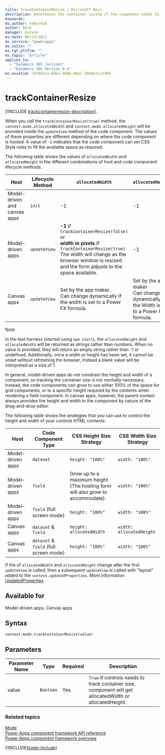 ```yaml
---
title: TrackContainerResize | Microsoft Docs
description: Determines the container sizing if the component needs to react.
keywords:
ms.author: nabuthuk
author: Nkrb
manager: kvivek
ms.date: 06/23/2021
ms.service: "powerapps"
ms.suite: ""
ms.tgt_pltfrm: ""
ms.topic: "article"
applies_to: 
  - "Dynamics 365 (online)"
  - "Dynamics 365 Version 9.x"
ms.assetid: c5f482c2-dde2-460b-89a7-39e0efcc5704
---
```


# trackContainerResize

[!INCLUDE [trackcontainerresize-description](includes/trackcontainerresize-description.md)].

When you call the `trackContainerResize(true)` method, the `context.mode.allocatedWidth` and `context.mode.allocatedHeight` will be provided inside the `updateView` method of the code component. The values of these properties are different depending on where the code component is hosted. A value of `-1` indicates that the code component can set CSS Style rules to fill the available space as required. 

The following table shows the values of `allocatedWidth` and `allocatedHeight` in the different combinations of host and code component lifecycle methods.

| Host                            | Lifecycle Method | `allocatedWidth`                                             | `allocatedHeight`                                            |
| ------------------------------- | ---------------- | ------------------------------------------------------------ | ------------------------------------------------------------ |
| Model-driven and canvas apps | `init`           | -1                                                           | -1                                                           |
| Model-driven apps               | `updateView`     | **-1** if `trackContainerResize(false)` or <br />**width in pixels** if `trackContainerResize(true)`<br />The width will change as the browser window is resized and the form adjusts to the space available. | -1                                                           |
| Canvas apps                     | `updateView`     | Set by the app maker.<br />Can change dynamically if the width is set to a Power FX formula. | Set by the app maker<br />Can change dynamically if the Width is set to a Power FX formula. |

> [!NOTE] 
> In the test harness (started using `npm start`), the `allocatedHeight` and `allocatedWidth` will be returned as strings rather than numbers. When no value is provided, they will return an empty string rather than -1 or undefined. Additionally, once a width or height has been set, it cannot be unset without refreshing the browser, instead a blank value will be interpreted as a size of 1.

In general, model-driven apps do not constrain the height and width of a component, so tracking the container size is not normally necessary. Instead, the code components can grow to use either 100% of the space for grid components, or to a specific height required by the contents when rendering a field component. In canvas apps, however, the parent context always provides the height and width to the component by nature of the drag-and-drop editor.

The following table shows the strategies that you can use to control the height and width of your controls HTML contents:

| Host              | Code Component Type                    | CSS Height Size Strategy                                     | CSS Width Size Strategy  |
| ----------------- | -------------------------------------- | ------------------------------------------------------------ | ------------------------ |
| Model-driven apps | `dataset`                              | `height: "100%"`                                             | `width: "100%"`          |
| Model-driven apps | `field`                                | Grow up to a maximum height<br />(The hosting form will also grow to accommodate). | `width: "100%"`          |
| Model-driven apps | `field` (full screen mode)             | `height: "100%"`                                             | `width: "100%"`          |
| Canvas apps       | `dataset` & `field`                    | `height: allocatedWidth`                                     | `width: allocatedHeight` |
| Canvas apps       | `dataset` & `field` (full screen mode) | `height: "100%"`                                             | `width: "100%"`          |

If the  of `allocatedWidth` and `allocatedHeight` change after the first `updateView` is called, then a subsequent `updateView` is called with "layout" added to the `context.updatedProperties`. More information: [UpdatedProperties](..\updatedproperties.md).

## Available for 

Model-driven apps, Canvas apps

## Syntax

`context.mode.trackContainerResize(value)`

## Parameters

| Parameter Name|Type|Required|Description|
| ------------- |----|--------|-----------|
|value|`Boolean`|Yes|`True` if controls needs to track container size, component will get allocatedWidth or allocatedHeight.|


### Related topics

[Mode](../mode.md)<br/>
[Power Apps component framework API reference](../../reference/index.md)<br/>
[Power Apps component framework overview](../../overview.md)


[!INCLUDE[footer-include](../../../../includes/footer-banner.md)]
